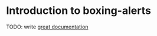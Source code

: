 # Introduction to boxing-alerts

TODO: write [great documentation](http://jacobian.org/writing/what-to-write/)

